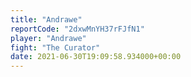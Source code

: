```yaml
---
title: "Andrawe"
reportCode: "2dxwMnYH37rFJfN1"
player: "Andrawe"
fight: "The Curator"
date: 2021-06-30T19:09:58.934000+00:00
---
```

